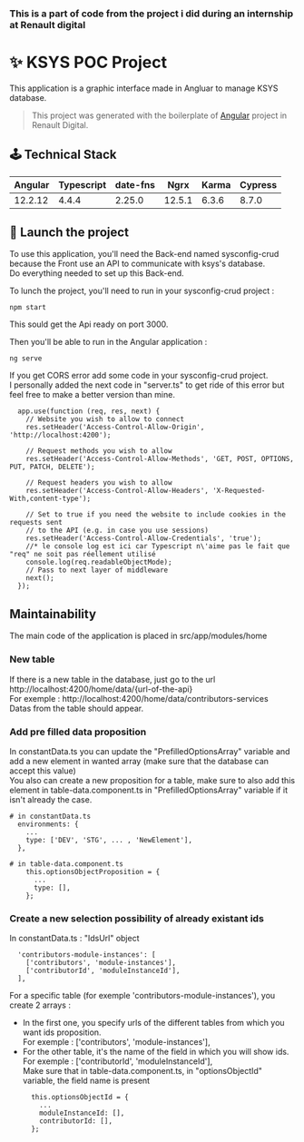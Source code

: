 ### This is a part of code from the project i did during an internship at Renault digital

# ✨ KSYS POC Project

This application is a graphic interface made in Angluar to manage KSYS database.

> This project was generated with the boilerplate of [Angular](https://angular.io/) project in Renault Digital.

## 🕹 Technical Stack

| Angular | Typescript | date-fns | Ngrx   | Karma | Cypress |
| ------- | ---------- | -------- | ------ | ----- | ------- |
| 12.2.12 | 4.4.4      | 2.25.0   | 12.5.1 | 6.3.6 | 8.7.0   |

## 🚀 Launch the project

To use this application, you'll need the Back-end named sysconfig-crud because the Front use an API to communicate with ksys's database.<br>
Do everything needed to set up this Back-end.<br>

To lunch the project, you'll need to run in your sysconfig-crud project :

```shell
npm start
```

This sould get the Api ready on port 3000.

Then you'll be able to run in the Angular application :

```shell
ng serve
```

If you get CORS error add some code in your sysconfig-crud project.<br>
I personally added the next code in "server.ts" to get ride of this error but feel free to make a better version than mine.

```shell
  app.use(function (req, res, next) {
    // Website you wish to allow to connect
    res.setHeader('Access-Control-Allow-Origin', 'http://localhost:4200');

    // Request methods you wish to allow
    res.setHeader('Access-Control-Allow-Methods', 'GET, POST, OPTIONS, PUT, PATCH, DELETE');

    // Request headers you wish to allow
    res.setHeader('Access-Control-Allow-Headers', 'X-Requested-With,content-type');

    // Set to true if you need the website to include cookies in the requests sent
    // to the API (e.g. in case you use sessions)
    res.setHeader('Access-Control-Allow-Credentials', 'true');
    //* le console log est ici car Typescript n\'aime pas le fait que "req" ne soit pas réellement utilisé
    console.log(req.readableObjectMode);
    // Pass to next layer of middleware
    next();
  });
```

## Maintainability

The main code of the application is placed in src/app/modules/home

### New table

If there is a new table in the database, just go to the url http://localhost:4200/home/data/{url-of-the-api} <br>
For exemple : http://localhost:4200/home/data/contributors-services <br>
Datas from the table should appear.

### Add pre filled data proposition

In constantData.ts you can update the "PrefilledOptionsArray" variable and add a new element in wanted array (make sure that the database can accept this value)<br>
You also can create a new proposition for a table, make sure to also add this element in table-data.component.ts in "PrefilledOptionsArray" variable if it isn't already the case.

```shell
# in constantData.ts
  environments: {
    ...
    type: ['DEV', 'STG', ... , 'NewElement'],
  },

# in table-data.component.ts
    this.optionsObjectProposition = {
      ...
      type: [],
    };
```

### Create a new selection possibility of already existant ids

In constantData.ts : "IdsUrl" object <br>

```shell
  'contributors-module-instances': [
    ['contributors', 'module-instances'],
    ['contributorId', 'moduleInstanceId'],
  ],
```

For a specific table (for exemple 'contributors-module-instances'), you create 2 arrays : <br>

- In the first one, you specify urls of the different tables from which you want ids proposition.<br>
  For exemple : ['contributors', 'module-instances'],
- For the other table, it's the name of the field in which you will show ids. <br>
  For exemple : ['contributorId', 'moduleInstanceId'], <br>
  Make sure that in table-data.component.ts, in "optionsObjectId" variable, the field name is present
  ```shell
    this.optionsObjectId = {
      ...
      moduleInstanceId: [],
      contributorId: [],
    };
  ```
